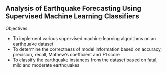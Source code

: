 ## Analysis of Earthquake Forecasting Using Supervised Machine Learning Classifiers

Objectives:
- To implement various supervised machine learning algorithms on an earthquake
dataset
- To determine the correctness of model information based on accuracy,
precision, recall, Mathew’s coefficient and F1 score
- To classify the earthquake instances from the dataset based on fatal, mild and
moderate earthquakes
